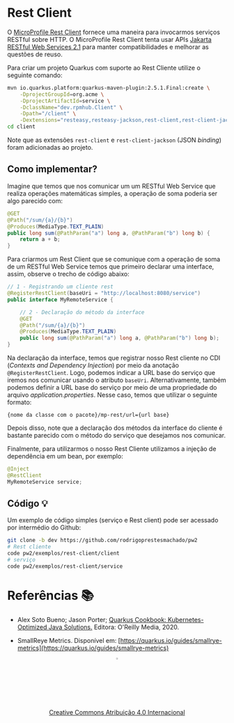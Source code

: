 # Rest Client

O [MicroProfile Rest Client](https://github.com/eclipse/microprofile-rest-client) fornece uma maneira para invocarmos serviços RESTful sobre HTTP. O MicroProfile Rest Client tenta usar APIs [Jakarta RESTful Web Services 2.1](https://jakarta.ee/specifications/restful-ws/2.1/) para manter compatibilidades e melhorar as questões de reuso.

Para criar um projeto Quarkus com suporte ao Rest Cliente utilize o seguinte comando:

```sh
mvn io.quarkus.platform:quarkus-maven-plugin:2.5.1.Final:create \
    -DprojectGroupId=org.acme \
    -DprojectArtifactId=service \
    -DclassName="dev.rpmhub.Client" \
    -Dpath="/client" \
    -Dextensions="resteasy,resteasy-jackson,rest-client,rest-client-jackson"
cd client
```

Note que as extensões `rest-client` e `rest-client-jackson` (JSON *binding*) foram adicionadas ao projeto.

## Como implementar?

Imagine que temos que nos comunicar um um RESTful Web Service que realiza operações matemáticas simples, a operação de soma poderia ser algo parecido com:

```java
@GET
@Path("/sum/{a}/{b}")
@Produces(MediaType.TEXT_PLAIN)
public long sum(@PathParam("a") long a, @PathParam("b") long b) {
    return a + b;
}
```

Para criarmos um Rest Client que se comunique com a operação de soma de um RESTful Web Service temos que primeiro declarar uma interface, assim, observe o trecho de código abaixo:

```java
// 1 - Registrando um cliente rest
@RegisterRestClient(baseUri = "http://localhost:8080/service")
public interface MyRemoteService {

    // 2 - Declaração do método da interface
    @GET
    @Path("/sum/{a}/{b}")
    @Produces(MediaType.TEXT_PLAIN)
    public long sum(@PathParam("a") long a, @PathParam("b") long b);
}
```

Na declaração da interface, temos que registrar nosso Rest cliente no CDI (*Contexts and Dependency Injection*) por meio da anotação `@RegisterRestClient`. Logo, podemos indicar a URL base do serviço que iremos nos comunicar usando o atributo `baseUri`. Alternativamente, também podemos definir a URL base do serviço por meio de uma propriedade do arquivo *application.properties*. Nesse caso, temos que utilizar o seguinte formato:

    {nome da classe com o pacote}/mp-rest/url={url base}

Depois disso, note que a declaração dos métodos da interface do cliente é bastante parecido com o método do serviço que desejamos nos comunicar.

Finalmente, para utilizarmos o nosso Rest Cliente utilizamos a injeção de dependência em um bean, por exemplo:

```java
@Inject
@RestClient
MyRemoteService service;
```

## Código 💡

Um exemplo de código simples (serviço e Rest client) pode ser acessado por intermédio do Github:

```sh
git clone -b dev https://github.com/rodrigoprestesmachado/pw2
# Rest cliente
code pw2/exemplos/rest-client/client
# serviço
code pw2/exemplos/rest-client/service
```

# Referências 📚

* Alex Soto Bueno; Jason Porter; [Quarkus Cookbook: Kubernetes-Optimized Java Solutions.](https://www.amazon.com.br/gp/product/B08D364VMD/ref=as_li_tl?ie=UTF8&camp=1789&creative=9325&creativeASIN=B08D364VMD&linkCode=as2&tag=rpmhub-20&linkId=2f82a4bb959a1797ec9791e0af68d1af) Editora: O'Reilly Media, 2020.

* SmallReye Metrics. Disponível em: [https://quarkus.io/guides/smallrye-metrics](https://quarkus.io/guides/smallrye-metrics)

<center>
<a href="https://rpmhub.dev" target="blanck"><img src="../../imgs/logo.png" alt="Rodrigo Prestes Machado" width="3%" height="3%" border=0 style="border:0; text-decoration:none; outline:none"></a><br/>
<a rel="license" href="http://creativecommons.org/licenses/by/4.0/">Creative Commons Atribuição 4.0 Internacional</a>
</center>